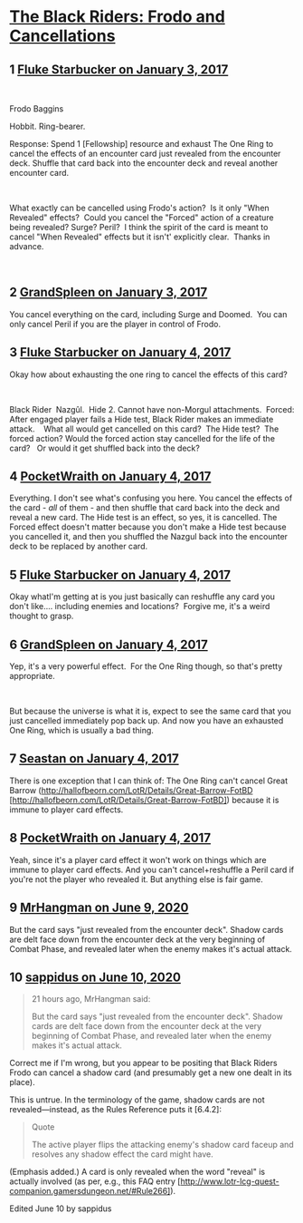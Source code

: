 # [The Black Riders: Frodo and Cancellations](https://community.fantasyflightgames.com/topic/238620-the-black-riders-frodo-and-cancellations/)

## 1 [Fluke Starbucker on January 3, 2017](https://community.fantasyflightgames.com/topic/238620-the-black-riders-frodo-and-cancellations/?do=findComment&comment=2569548)

 

Frodo Baggins

Hobbit. Ring-bearer.

Response: Spend 1 [Fellowship] resource and exhaust The One Ring to cancel the effects of an encounter card just revealed from the encounter deck. Shuffle that card back into the encounter deck and reveal another encounter card.

 

What exactly can be cancelled using Frodo's action?  Is it only "When Revealed" effects?  Could you cancel the "Forced" action of a creature being revealed? Surge? Peril?  I think the spirit of the card is meant to cancel "When Revealed" effects but it isn't' explicitly clear.  Thanks in advance.  

 


## 2 [GrandSpleen on January 3, 2017](https://community.fantasyflightgames.com/topic/238620-the-black-riders-frodo-and-cancellations/?do=findComment&comment=2569568)

You cancel everything on the card, including Surge and Doomed.  You can only cancel Peril if you are the player in control of Frodo.

## 3 [Fluke Starbucker on January 4, 2017](https://community.fantasyflightgames.com/topic/238620-the-black-riders-frodo-and-cancellations/?do=findComment&comment=2569897)

Okay how about exhausting the one ring to cancel the effects of this card?

 

Black Rider 
Nazgûl. 
Hide 2. Cannot have non-Morgul attachments. 
Forced: After engaged player fails a Hide test, Black Rider makes an immediate attack. 
 
What all would get cancelled on this card?  The Hide test?  The forced action? Would the forced action stay cancelled for the life of the card?   Or would it get shuffled back into the deck?

## 4 [PocketWraith on January 4, 2017](https://community.fantasyflightgames.com/topic/238620-the-black-riders-frodo-and-cancellations/?do=findComment&comment=2569910)

Everything. I don't see what's confusing you here. You cancel the effects of the card - *all* of them - and then shuffle that card back into the deck and reveal a new card. The Hide test is an effect, so yes, it is cancelled. The Forced effect doesn't matter because you don't make a Hide test because you cancelled it, and then you shuffled the Nazgul back into the encounter deck to be replaced by another card.

## 5 [Fluke Starbucker on January 4, 2017](https://community.fantasyflightgames.com/topic/238620-the-black-riders-frodo-and-cancellations/?do=findComment&comment=2569925)

Okay whatI'm getting at is you just basically can reshuffle any card you don't like.... including enemies and locations?  Forgive me, it's a weird thought to grasp.

## 6 [GrandSpleen on January 4, 2017](https://community.fantasyflightgames.com/topic/238620-the-black-riders-frodo-and-cancellations/?do=findComment&comment=2570022)

Yep, it's a very powerful effect.  For the One Ring though, so that's pretty appropriate.

 

But because the universe is what it is, expect to see the same card that you just cancelled immediately pop back up. And now you have an exhausted One Ring, which is usually a bad thing.

## 7 [Seastan on January 4, 2017](https://community.fantasyflightgames.com/topic/238620-the-black-riders-frodo-and-cancellations/?do=findComment&comment=2570075)

There is one exception that I can think of: The One Ring can't cancel Great Barrow (http://hallofbeorn.com/LotR/Details/Great-Barrow-FotBD [http://hallofbeorn.com/LotR/Details/Great-Barrow-FotBD]) because it is immune to player card effects.

## 8 [PocketWraith on January 4, 2017](https://community.fantasyflightgames.com/topic/238620-the-black-riders-frodo-and-cancellations/?do=findComment&comment=2570329)

Yeah, since it's a player card effect it won't work on things which are immune to player card effects. And you can't cancel+reshuffle a Peril card if you're not the player who revealed it. But anything else is fair game.

## 9 [MrHangman on June 9, 2020](https://community.fantasyflightgames.com/topic/238620-the-black-riders-frodo-and-cancellations/?do=findComment&comment=3950037)

But the card says "just revealed from the encounter deck". Shadow cards are delt face down from the encounter deck at the very beginning of Combat Phase, and revealed later when the enemy makes it's actual attack.

## 10 [sappidus on June 10, 2020](https://community.fantasyflightgames.com/topic/238620-the-black-riders-frodo-and-cancellations/?do=findComment&comment=3950282)

> 21 hours ago, MrHangman said:
> 
> But the card says "just revealed from the encounter deck". Shadow cards are delt face down from the encounter deck at the very beginning of Combat Phase, and revealed later when the enemy makes it's actual attack.

Correct me if I'm wrong, but you appear to be positing that Black Riders Frodo can cancel a shadow card (and presumably get a new one dealt in its place).

This is untrue. In the terminology of the game, shadow cards are not revealed—instead, as the Rules Reference puts it [6.4.2]:

> Quote
> 
> The active player flips the attacking enemy's shadow card faceup and resolves any shadow effect the card might have.

(Emphasis added.) A card is only revealed when the word "reveal" is actually involved (as per, e.g., this FAQ entry [http://www.lotr-lcg-quest-companion.gamersdungeon.net/#Rule266]).

Edited June 10 by sappidus

